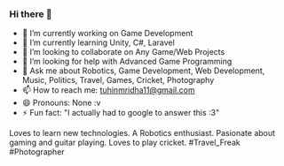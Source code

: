 ### Hi there 👋

- 🔭 I’m currently working on Game Development  
- 🌱 I’m currently learning Unity, C#, Laravel  
- 👯 I’m looking to collaborate on Any Game/Web Projects  
- 🤔 I’m looking for help with Advanced Game Programming  
- 💬 Ask me about Robotics, Game Development, Web Development, Music, Politics, Travel, Games, Cricket, Photography  
- 📫 How to reach me: tuhinmridha11@gmail.com  
- 😄 Pronouns: None :v  
- ⚡ Fun fact: "I actually had to google to answer this :3"  
<!--
**mxTuhin/mxTuhin** is a ✨ _special_ ✨ repository because its `README.md` (this file) appears on your GitHub profile.

Here are some ideas to get you started:


-->

Loves to learn new technologies. A Robotics enthusiast. Pasionate about gaming and guitar playing. Loves to play cricket. #Travel_Freak #Photographer
